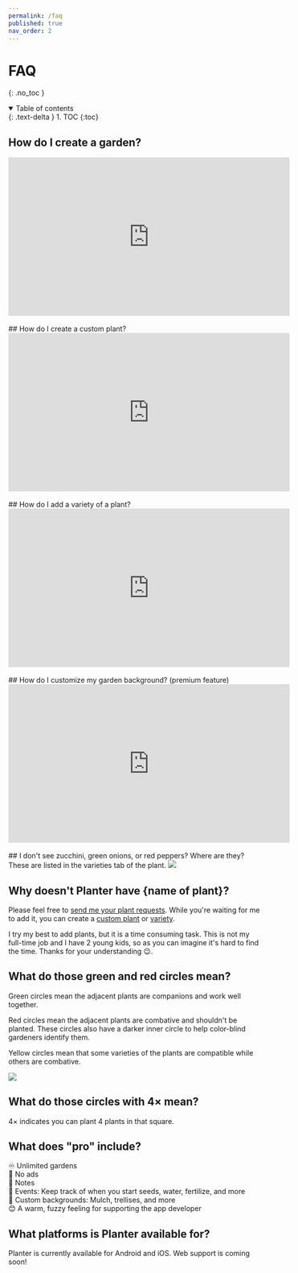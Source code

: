 ```yaml
---
permalink: /faq
published: true
nav_order: 2
---
```


# FAQ
{: .no_toc }

<details open markdown="block">
  <summary>
    Table of contents
  </summary>
  {: .text-delta }
1. TOC
{:toc}
</details>

## How do I create a garden?
<iframe width="560" height="315" src="https://www.youtube-nocookie.com/embed/bUXQpFhvP1o" title="YouTube video player" frameborder="0" allow="accelerometer; autoplay; clipboard-write; encrypted-media; gyroscope; picture-in-picture" allowfullscreen></iframe>
<br/><br/>
## How do I create a custom plant?
<iframe width="560" height="315" src="https://www.youtube-nocookie.com/embed/A-6cZsS_s_I" title="YouTube video player" frameborder="0" allow="accelerometer; autoplay; clipboard-write; encrypted-media; gyroscope; picture-in-picture" allowfullscreen></iframe>
<br/><br/>
## How do I add a variety of a plant?
<iframe width="560" height="315" src="https://www.youtube-nocookie.com/embed/DfDtJSIL0dg" title="YouTube video player" frameborder="0" allow="accelerometer; autoplay; clipboard-write; encrypted-media; gyroscope; picture-in-picture" allowfullscreen></iframe>
<br/><br/>
## How do I customize my garden background? (premium feature)
<iframe width="560" height="315" src="https://www.youtube-nocookie.com/embed/aTJlkn8BpFw" title="YouTube video player" frameborder="0" allow="accelerometer; autoplay; clipboard-write; encrypted-media; gyroscope; picture-in-picture" allowfullscreen></iframe>
<br/><br/>
## I don't see zucchini, green onions, or red peppers? Where are they?
These are listed in the varieties tab of the plant.

<img src="../images/variety.webp" max-width="100%">

## Why doesn't Planter have {name of plant}?

Please feel free to <a target="_blank" href="https://mailhide.io/e/IIRlz">send me your plant requests</a>. While you're waiting for me to add it, you can create a [custom plant](https://youtu.be/ox65gthSCDM) or [variety](https://youtu.be/r_NDs-RGTuU).

I try my best to add plants, but it is a time consuming task. This is not my full-time job and I have 2 young kids, so as you can imagine it's hard to find the time. Thanks for your understanding 😉. 

## What do those green and red circles mean?

Green circles mean the adjacent plants are companions and work well together.

Red circles mean the adjacent plants are combative and shouldn't be planted. These circles also have a darker inner circle to help color-blind gardeners identify them.

Yellow circles mean that some varieties of the plants are compatible while others are combative.

<img src="../images/compatibility.webp" max-width="100%">

## What do those circles with 4× mean?

4× indicates you can plant 4 plants in that square.

## What does "pro" include?

♾ Unlimited gardens  
🚫 No ads  
📝 Notes  
📅 Events: Keep track of when you start seeds, water, fertilize, and more  
🎨 Custom backgrounds: Mulch, trellises, and more  
😊 A warm, fuzzy feeling for supporting the app developer  

## What platforms is Planter available for?
Planter is currently available for Android and iOS. Web support is coming soon!
